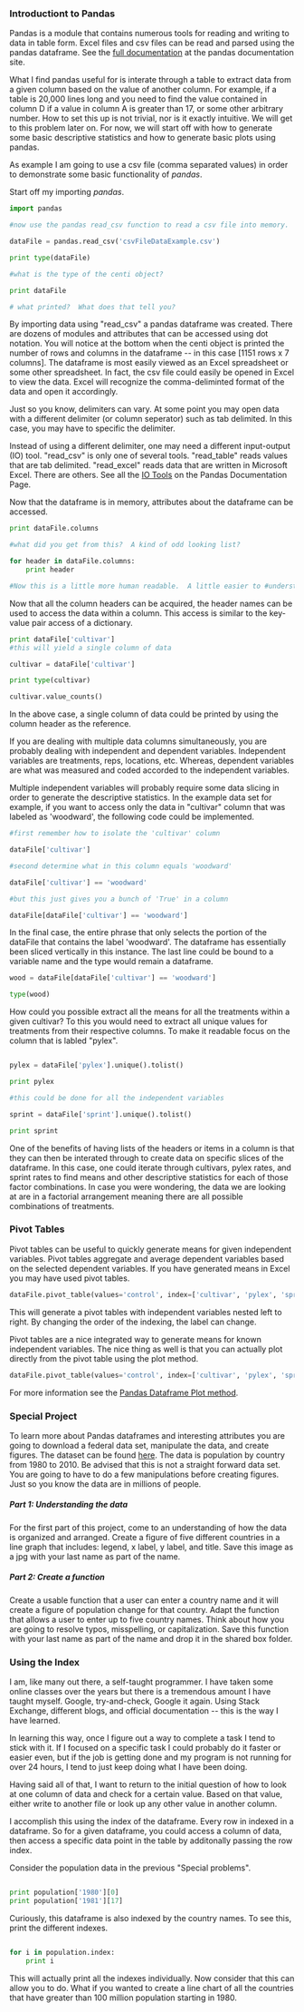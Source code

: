 ### Introductiont to Pandas

Pandas is a module that contains numerous tools for reading and writing to data in table form.  Excel files and csv files can be read and parsed using the pandas dataframe. See the [full documentation](https://pandas.pydata.org/pandas-docs/version/0.21/index.html) at the pandas documentation site.  

What I find pandas useful for is interate through a table to extract data from a given column based on the value of another column.  For example, if a table is 20,000 lines long and you need to find the value contained in column D if a value in column A is greater than 17, or some other arbitrary number.  How to set this up is not trivial, nor is it exactly intuitive.  We will get to this problem later on.  For now, we will start off with how to generate some basic descriptive statistics and how to generate basic plots using pandas.

As example I am going to use a csv file (comma separated values) in order to demonstrate some basic functionality of _pandas_.

Start off my importing _pandas_.

```python
import pandas

#now use the pandas read_csv function to read a csv file into memory.

dataFile = pandas.read_csv('csvFileDataExample.csv')

print type(dataFile)

#what is the type of the centi object?

print dataFile

# what printed?  What does that tell you?
```
By importing data using "read_csv" a pandas dataframe was created.  There are dozens of modules and attributes that can be accessed using dot notation.  You will notice at the bottom when the centi object is printed the number of rows and columns in the dataframe -- in this case [1151 rows x 7 columns].  The dataframe is most easily viewed as an Excel spreadsheet or some other spreadsheet.  In fact, the csv file could easily be opened in Excel to view the data.  Excel will recognize the comma-deliminted format of the data and open it accordingly.  

Just so you know, delimiters can vary.  At some point you may open data with a different delimiter (or column seperator) such as tab delimited.  In this case, you may have to specific the delimiter.

Instead of using a different delimiter, one may need a different input-output (IO) tool.  "read_csv" is only one of several tools.  "read_table" reads values that are tab delimited.  "read_excel" reads data that are written in Microsoft Excel.  There are others.  See all the [IO Tools](https://pandas.pydata.org/pandas-docs/stable/io.html) on the Pandas Documentation Page.

Now that the dataframe is in memory, attributes about the dataframe can be accessed.

```python
print dataFile.columns

#what did you get from this?  A kind of odd looking list?

for header in dataFile.columns:
	print header

#Now this is a little more human readable.  A little easier to #understand.  It should simply print out the names of the headers.
```  
Now that all the column headers can be acquired, the header names can be used to access the data within a column.  This access is similar to the key-value pair access of a dictionary.  

```python
print dataFile['cultivar']
#this will yield a single column of data

cultivar = dataFile['cultivar']

print type(cultivar)

cultivar.value_counts()

```

In the above case, a single column of data could be printed by using the column header as the reference.  

If you are dealing with multiple data columns simultaneously, you are probably dealing with independent and dependent variables.  Independent variables are treatments, reps, locations, etc.  Whereas, dependent variables are what was measured and coded accorded to the independent variables.  

Multiple independent variables will probably require some data slicing in order to generate the descriptive statistics.  In the example data set for example, if you want to access only the data in "cultivar" column that was labeled as 'woodward', the following code could be implemented.  

```python
#first remember how to isolate the 'cultivar' column

dataFile['cultivar']

#second determine what in this column equals 'woodward'

dataFile['cultivar'] == 'woodward'

#but this just gives you a bunch of 'True' in a column

dataFile[dataFile['cultivar'] == 'woodward']
```
In the final case, the entire phrase that only selects the portion of the dataFile that contains the label 'woodward'.  The dataframe has essentially been sliced vertically in this instance.  The last line could be bound to a variable name and the type would remain a dataframe.   

```python
wood = dataFile[dataFile['cultivar'] == 'woodward']

type(wood)
```

How could you possible extract all the means for all the treatments within a given cultivar?  To this you would need to extract all unique values for treatments from their respective columns.  To make it readable focus on the column that is labled "pylex".

```python 

pylex = dataFile['pylex'].unique().tolist()

print pylex

#this could be done for all the independent variables

sprint = dataFile['sprint'].unique().tolist()

print sprint

```
One of the benefits of having lists of the headers or items in a column is that they can then be interated through to create data on specific slices of the dataframe.  In this case, one could iterate through cultivars, pylex rates, and sprint rates to find means and other descriptive statistics for each of those factor combinations.  In case you were wondering, the data we are looking at are in a factorial arrangement meaning there are all possible combinations of treatments.  

### Pivot Tables

Pivot tables can be useful to quickly generate means for given independent variables.  Pivot tables aggregate and average dependent variables based on the selected dependent variables.  If you have generated means in Excel you may have used pivot tables.  

```python
dataFile.pivot_table(values='control', index=['cultivar', 'pylex', 'sprint'])
```
This will generate a pivot tables with independent variables nested left to right.  By changing the order of the indexing, the label can change.  

Pivot tables are a nice integrated way to generate means for known independent variables. The nice thing as well is that you can actually plot directly from the pivot table using the plot method.  

```python
dataFile.pivot_table(values='control', index=['cultivar', 'pylex', 'sprint']).plot(kind='barh')
```
For more information see the [Pandas Dataframe Plot method](https://pandas.pydata.org/pandas-docs/version/0.21/generated/pandas.DataFrame.plot.html).

### Special Project

To learn more about Pandas dataframes and interesting attributes you are going to download a federal data set, manipulate the data, and create figures.  The dataset can be found [here](https://catalog.data.gov/dataset/population-by-country-1980-2010).  The data is population by country from 1980 to 2010.  Be advised that this is not a straight forward data set.  You are going to have to do a few manipulations before creating figures.  Just so you know the data are in millions of people.  

##### Part 1:  Understanding the data

For the first part of this project, come to an understanding of how the data is organized and arranged.  Create a figure of five different countries in a line graph that includes: legend, x label, y label, and title.  Save this image as a jpg with your last name as part of the name.  

##### Part 2:  Create a function

Create a usable function that a user can enter a country name and it will create a figure of population change for that country.  Adapt the function that allows a user to enter up to five country names.  Think about how you are going to resolve typos, misspelling, or capitalization.  Save this function with your last name as part of the name and drop it in the shared box folder.


### Using the Index

I am, like many out there, a self-taught programmer.  I have taken some online classes over the years but there is a tremendous amount I have taught myself.  Google, try-and-check, Google it again.  Using Stack Exchange, different blogs, and official documentation -- this is the way I have learned. 

In learning this way, once I figure out a way to complete a task I tend to stick with it.  If I focused on a specific task I could probably do it faster or easier even, but if the job is getting done and my program is not running for over 24 hours, I tend to just keep doing what I have been doing.  

Having said all of that, I want to return to the initial question of how to look at one column of data and check for a certain value.  Based on that value, either write to another file or look up any other value in another column.  

I accomplish this using the index of the dataframe.  Every row in indexed in a dataframe.  So for a given dataframe, you could access a column of data, then access a specific data point in the table by additonally passing the row index.

Consider the population data in the previous "Special problems".

```python

print population['1980'][0]
print population['1981'][17]
```
Curiously, this dataframe is also indexed by the country names. To see this, print the different indexes.

```python

for i in population.index:
	print i
```
This will actually print all the indexes individually.  Now consider that this can allow you to do.  What if you wanted to create a line chart of all the countries that have greater than 100 million population starting in 1980.  